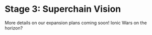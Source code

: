# Stage 3: Superchain Vision

More details on our expansion plans coming soon! Ionic Wars on the horizon?
